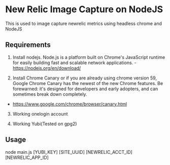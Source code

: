 # New Relic Image Capture on NodeJS
This is used to image capture newrelic metrics using headless chrome and NodeJS

## Requirements
1. Install nodejs. Node.js is a platform built on Chrome's JavaScript runtime for easily building fast and scalable network applications. - https://nodejs.org/en/download/

2. Install Chrome Canary or if you are already using chrome version 59, Google Chrome Canary has the newest of the new Chrome features. Be forewarned: it's designed for developers and early adopters, and can sometimes break down completely.
 - https://www.google.com/chrome/browser/canary.html

3. Working onelogin account

4. Working Yubi(Tested on gpg2)

## Usage
node main.js [YUBI_KEY] [SITE_UUID] [NEWRELIC_ACCT_ID] [NEWRELIC_APP_ID]






